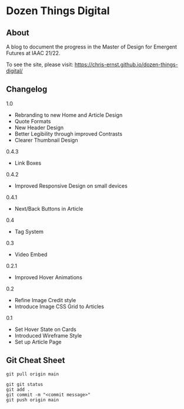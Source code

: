 # Dozen Things Digital

## About

A blog to document the progress in the Master of Design for Emergent Futures at IAAC 21/22. 

To see the site, please visit: https://chris-ernst.github.io/dozen-things-digital/

## Changelog

1.0
- Rebranding to new Home and Article Design
- Quote Formats
- New Header Design
- Better Legibility through improved Contrasts
- Clearer Thumbnail Design

0.4.3
- Link Boxes

0.4.2
- Improved Responsive Design on small devices

0.4.1
- Next/Back Buttons in Article

0.4
- Tag System

0.3
- Video Embed

0.2.1
- Improved Hover Animations

0.2
- Refine Image Credit style
- Introduce Image CSS Grid to Articles

0.1
- Set Hover State on Cards
- Introduced Wireframe Style
- Set up Article Page


## Git Cheat Sheet

```
git pull origin main

git git status
git add .
git commit -m "<commit message>"
git push origin main
```

